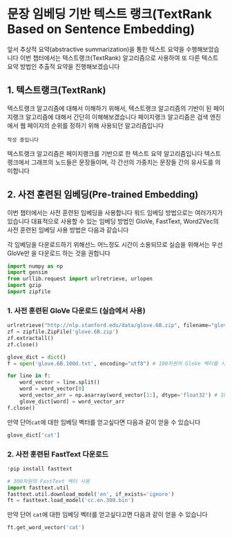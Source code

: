 # 문장 임베딩 기반 텍스트 랭크(TextRank Based on Sentence Embedding)

앞서 추상적 요약(abstractive summarization)을 통한 텍스트 요약을 수행해보았습니다 이번 챕터에서는 텍스트랭크(TextRank) 알고리즘으로 사용하여 또 다른 텍스트 요약 방법인 추출적 요약을 진행해보겠습니다

## 1. 텍스트랭크(TextRank)

텍스트랭크 알고리즘에 대해서 이해하기 위해서, 텍스트랭크 알고리즘의 기반이 된 페이지랭크 알고리즘에 대해서 간단히 이해해보겠습니다
페이지랭크 알고리즘은 검색 엔진에서 웹 페이지의 순위를 정하기 위해 사용되던 알고리즘입니다

    작성 중입니다

텍스트랭크 알고리즘은 페이지랭크를 기반으로 한 텍스트 요약 알고리즘입니다 
텍스트랭크에서 그래프의 노드들은 문장들이며, 각 간선의 가중치는 문장들 간의 유사도를 의미합니다

## 2. 사전 훈련된 임베딩(Pre-trained Embedding)

이번 챕터에서는 사전 훈련된 임베딩을 사용합니다 워드 임베딩 방법으로는 여러가지가 있습니다 대표적으로 사용할 수 있는 임베딩 방법인 GloVe, FastText, Word2Vec의 사전 훈련된 임베딩 사용 방법은 다음과 같습니다 

각 임베딩을 다운로드하기 위해선느 어느정도 시간이 소용되므로 실습을 위해서는 우선 GloVe만 을 다운로드 하는 것을 권합니다 

```py
import numpy as np
import gensim
from urllib.request import urlretrieve, urlopen
import gzip
import zipfile
```
### 1. 사전 훈련된 GloVe 다운로드 (실습에서 사용)

```py
urlretrieve("http://nlp.stanford.edu/data/glove.6B.zip", filename="glove.6B.zip")
zf = zipfile.ZipFile('glove.6B.zip')
zf.extractall() 
zf.close()
```
```py
glove_dict = dict()
f = open('glove.6B.100d.txt', encoding="utf8") # 100차원의 GloVe 벡터를 사용

for line in f:
    word_vector = line.split()
    word = word_vector[0]
    word_vector_arr = np.asarray(word_vector[1:], dtype='float32') # 100개의 값을 가지는 array로 변환
    glove_dict[word] = word_vector_arr
f.close()
```
만약 단어`cat`에 대한 임베딩 벡터를 얻고싶다면 다음과 같이 얻을 수 있습니다 
```py
glove_dict['cat']
```

### 2. 사전 훈련된 FastText 다운로드
```py
!pip install fasttext
```
```py
# 300차원의 FastText 벡터 사용
import fasttext.util
fasttext.util.download_model('en', if_exists='ignore')
ft = fasttext.load_model('cc.en.300.bin')
```
만약 단어 `cat`에 대한 임베딩 벡터를 얻고싶다고면 다음과 같이 얻을 수 있습니다 
```py
ft.get_word_vector('cat')
```
